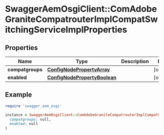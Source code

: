 # SwaggerAemOsgiClient::ComAdobeGraniteCompatrouterImplCompatSwitchingServiceImplProperties

## Properties

| Name | Type | Description | Notes |
| ---- | ---- | ----------- | ----- |
| **compatgroups** | [**ConfigNodePropertyArray**](ConfigNodePropertyArray.md) |  | [optional] |
| **enabled** | [**ConfigNodePropertyBoolean**](ConfigNodePropertyBoolean.md) |  | [optional] |

## Example

```ruby
require 'swagger_aem_osgi'

instance = SwaggerAemOsgiClient::ComAdobeGraniteCompatrouterImplCompatSwitchingServiceImplProperties.new(
  compatgroups: null,
  enabled: null
)
```


